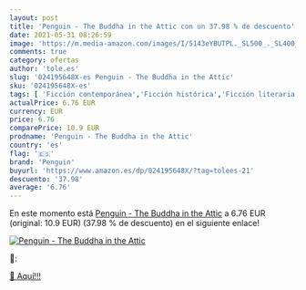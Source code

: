 ```yaml
---
layout: post
title: 'Penguin - The Buddha in the Attic con un 37.98 % de descuento'
date: 2021-05-31 08:26:59
image: 'https://m.media-amazon.com/images/I/5143eYBUTPL._SL500_._SL400_.jpg'
comments: true
category: ofertas
author: 'tole.es'
slug: '024195648X-es Penguin - The Buddha in the Attic'
sku: '024195648X-es'
tags: [ 'Ficción contemporánea','Ficción histórica','Ficción literaria','Ficción por género','Libros','Literatura y ficción','penguin', ]
actualPrice: 6.76 EUR
currency: EUR
price: 6.76
comparePrice: 10.9 EUR
prodname: 'Penguin - The Buddha in the Attic'
country: 'es'
flag: '🇪🇸'
brand: 'Penguin'
buyurl: 'https://www.amazon.es/dp/024195648X/?tag=tolees-21'
descuento: '37.98'
average: '6.76'
---
```


En este momento está [Penguin - The Buddha in the Attic](https://www.amazon.es/dp/024195648X/?tag=tolees-21) a 6.76 EUR (original: 10.9 EUR) (37.98 %  de descuento) en el siguiente enlace!

[![Penguin - The Buddha in the Attic](https://m.media-amazon.com/images/I/5143eYBUTPL._SL500_._SL400_.jpg)](https://www.amazon.es/dp/024195648X/?tag=tolees-21)

🔎:


[🛒 Aquí!!!](https://www.amazon.es/dp/024195648X/?tag=tolees-21)
